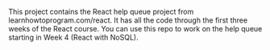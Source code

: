 This project contains the React help queue project from learnhowtoprogram.com/react. It has all the code through the first three weeks of the React course. You can use this repo to work on the help queue starting in Week 4 (React with NoSQL).

<!-- The core Firebase JS SDK is always required and must be listed first -->
<script src="https://www.gstatic.com/firebasejs/8.7.1/firebase-app.js"></script>

<!-- TODO: Add SDKs for Firebase products that you want to use
     https://firebase.google.com/docs/web/setup#available-libraries -->
<script src="https://www.gstatic.com/firebasejs/8.7.1/firebase-analytics.js"></script>

<script>
  // Your web app's Firebase configuration
  // For Firebase JS SDK v7.20.0 and later, measurementId is optional
  var firebaseConfig = {
    apiKey: "AIzaSyD9ORvMX5XODZnKmfUdUkKF6-vt5XRXuvA",
    authDomain: "help-queue-redux-89e96.firebaseapp.com",
    projectId: "help-queue-redux-89e96",
    storageBucket: "help-queue-redux-89e96.appspot.com",
    messagingSenderId: "360953266754",
    appId: "1:360953266754:web:90c0f23f2be259a457e3db",
    measurementId: "G-FPD9D2MFLQ"
  };
  // Initialize Firebase
  firebase.initializeApp(firebaseConfig);
  firebase.analytics();
</script>
